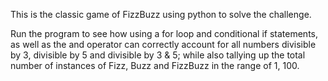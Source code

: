 This is the classic game of FizzBuzz using python to solve the challenge.

Run the program to see how using a for loop and conditional if statements, as well as the and operator can correctly account for all numbers divisible by 3, divisible by 5 and divisible by 3 & 5; while also tallying up the total number of instances of Fizz, Buzz and FizzBuzz in the range of 1, 100.
